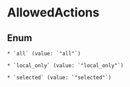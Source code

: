 
# AllowedActions

## Enum


    * `all` (value: `"all"`)

    * `local_only` (value: `"local_only"`)

    * `selected` (value: `"selected"`)



